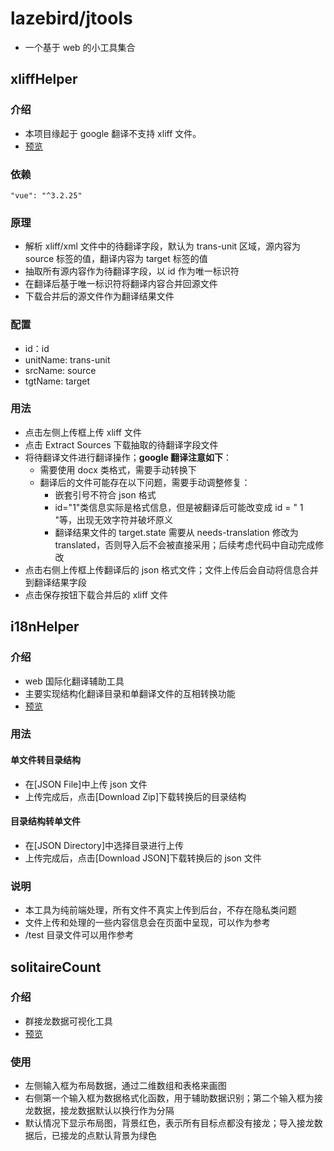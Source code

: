 # lazebird/jtools

- 一个基于 web 的小工具集合

## xliffHelper

### 介绍

- 本项目缘起于 google 翻译不支持 xliff 文件。
- <a href="https://lazebird.github.io/xliff-helper/" target="_blank">预览</a>

### 依赖

`"vue": "^3.2.25"`

### 原理

- 解析 xliff/xml 文件中的待翻译字段，默认为 trans-unit 区域，源内容为 source 标签的值，翻译内容为 target 标签的值
- 抽取所有源内容作为待翻译字段，以 id 作为唯一标识符
- 在翻译后基于唯一标识符将翻译内容合并回源文件
- 下载合并后的源文件作为翻译结果文件

### 配置

- id：id
- unitName: trans-unit
- srcName: source
- tgtName: target

### 用法

- 点击左侧上传框上传 xliff 文件
- 点击 Extract Sources 下载抽取的待翻译字段文件
- 将待翻译文件进行翻译操作；**google 翻译注意如下**：
  - 需要使用 docx 类格式，需要手动转换下
  - 翻译后的文件可能存在以下问题，需要手动调整修复：
    - 嵌套引号不符合 json 格式
    - id="1"类信息实际是格式信息，但是被翻译后可能改变成 id = " 1 "等，出现无效字符并破坏原义
    - 翻译结果文件的 target.state 需要从 needs-translation 修改为 translated，否则导入后不会被直接采用；后续考虑代码中自动完成修改
- 点击右侧上传框上传翻译后的 json 格式文件；文件上传后会自动将信息合并到翻译结果字段
- 点击保存按钮下载合并后的 xliff 文件

## i18nHelper

### 介绍

- web 国际化翻译辅助工具
- 主要实现结构化翻译目录和单翻译文件的互相转换功能
- <a href="https://lazebird.github.io/i18n-helper/" target="_blank">预览</a>

### 用法

#### 单文件转目录结构

- 在[JSON File]中上传 json 文件
- 上传完成后，点击[Download Zip]下载转换后的目录结构

#### 目录结构转单文件

- 在[JSON Directory]中选择目录进行上传
- 上传完成后，点击[Download JSON]下载转换后的 json 文件

### 说明

- 本工具为纯前端处理，所有文件不真实上传到后台，不存在隐私类问题
- 文件上传和处理的一些内容信息会在页面中呈现，可以作为参考
- /test 目录文件可以用作参考

## solitaireCount

### 介绍

- 群接龙数据可视化工具
- <a href="https://lazebird.github.io/solitaire-count/" target="_blank">预览</a>

### 使用

- 左侧输入框为布局数据，通过二维数组和表格来画图
- 右侧第一个输入框为数据格式化函数，用于辅助数据识别；第二个输入框为接龙数据，接龙数据默认以换行作为分隔
- 默认情况下显示布局图，背景红色，表示所有目标点都没有接龙；导入接龙数据后，已接龙的点默认背景为绿色
